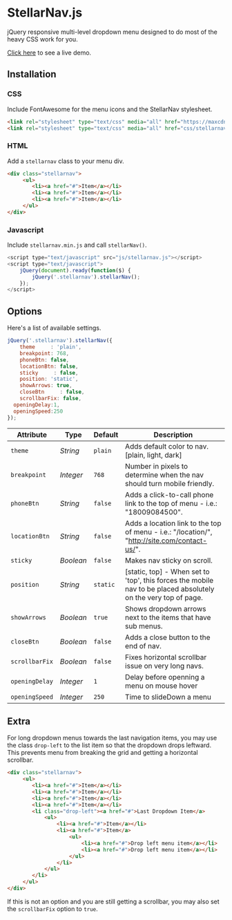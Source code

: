 # StellarNav.js
jQuery responsive multi-level dropdown menu designed to do most of the heavy CSS work for you.

<a href="http://vinnymoreira.com/stellarnav-js-demo/">Click here</a> to see a live demo.

## Installation

### CSS
Include FontAwesome for the menu icons and the StellarNav stylesheet.
```html
<link rel="stylesheet" type="text/css" media="all" href="https://maxcdn.bootstrapcdn.com/font-awesome/4.7.0/css/font-awesome.min.css">
<link rel="stylesheet" type="text/css" media="all" href="css/stellarnav.min.css">
```
### HTML
Add a `stellarnav` class to your menu div.
```html
<div class="stellarnav">
     <ul>
        <li><a href="#">Item</a></li>
        <li><a href="#">Item</a></li>
        <li><a href="#">Item</a></li>
     </ul>
</div>
```

### Javascript
Include `stellarnav.min.js` and call `stellarNav()`.
```javascript
<script type="text/javascript" src="js/stellarnav.js"></script>
<script type="text/javascript">
	jQuery(document).ready(function($) {
		jQuery('.stellarnav').stellarNav();
	});
</script>
```
## Options

Here's a list of available settings.

```javascript
jQuery('.stellarnav').stellarNav({
	theme     : 'plain',
	breakpoint: 768,
	phoneBtn: false,
	locationBtn: false,
	sticky     : false,
	position: 'static',
	showArrows: true,
	closeBtn     : false,
	scrollbarFix: false,
  openingDelay:1,
  openingSpeed:250
});
```

Attribute			| Type				| Default		| Description
---						| ---					| ---				| ---
`theme`		| *String*		| `plain`		| Adds default color to nav. [plain, light, dark]
`breakpoint`	| *Integer*		| `768`		| Number in pixels to determine when the nav should turn mobile friendly.
`phoneBtn`	| *String*		| `false`		| Adds a click-to-call phone link to the top of menu - i.e.: "18009084500".
`locationBtn`	| *String*		| `false`		| Adds a location link to the top of menu - i.e.: "/location/", "http://site.com/contact-us/".
`sticky`	| *Boolean*		| `false`		| Makes nav sticky on scroll.
`position`	| *String*		| `static`		| [static, top] - When set to 'top', this forces the mobile nav to be placed absolutely on the very top of page.
`showArrows`	| *Boolean*		| `true`		| Shows dropdown arrows next to the items that have sub menus.
`closeBtn`	| *Boolean*		| `false`		| Adds a close button to the end of nav.
`scrollbarFix`	| *Boolean*		| `false`		| Fixes horizontal scrollbar issue on very long navs.
`openingDelay`	| *Integer*		| `1`		| Delay before openning a menu on mouse hover
`openingSpeed`	| *Integer*		| `250`		| Time to slideDown a menu


## Extra

For long dropdown menus towards the last navigation items, you may use the class `drop-left` to the list item so that the dropdown drops leftward. This prevents menu from breaking the grid and getting a horizontal scrollbar.

```html
<div class="stellarnav">
     <ul>
        <li><a href="#">Item</a></li>
        <li><a href="#">Item</a></li>
        <li><a href="#">Item</a></li>
        <li><a href="#">Item</a></li>
        <li class="drop-left"><a href="#">Last Dropdown Item</a>
        	<ul>
        		<li><a href="#">Item</a></li>
        		<li><a href="#">Item</a>
        			<ul>
        				<li><a href="#">Drop left menu item</a></li>
        				<li><a href="#">Drop left menu item</a></li>
        			</ul>
        		</li>
        	</ul>
        </li>
     </ul>
</div>
```

If this is not an option and you are still getting a scrollbar, you may also set the `scrollbarFix` option to `true`.
